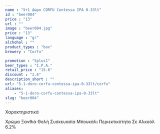 ```yaml
---
name : "5+1 Δώρο CORFU Contessa IPA 0.33lt"
id : "beer004"
price : "13"
url : ""
image : "beer004.jpg"
price : "13"
language : "gr"
alchohol : ""
product_types : "box"
brewery : "Corfu"

promotion : "5plus1"
beer_types : "I.P.A."
retail_price : "15.6"
discount : "2.6"
description_short : ""
url: "5-1-doro-corfu-contessa-ipa-0-33lt/corfu"
aliases: 
    - "5-1-doro-corfu-contessa-ipa-0-33lt"
slug: "beer004"
---
```


Χαρακτηριστικά

Χρώμα
Ξανθιά Θολή
Συσκευασία
Μπουκάλι
Περιεκτικότητα Σε Αλκοόλ
6.2%